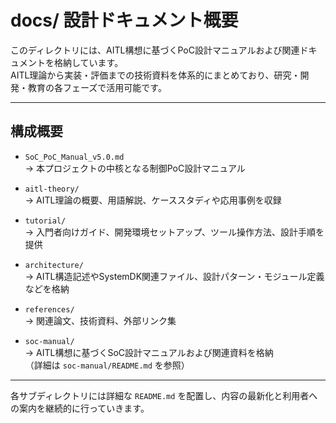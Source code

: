 # docs/ 設計ドキュメント概要

このディレクトリには、AITL構想に基づくPoC設計マニュアルおよび関連ドキュメントを格納しています。  
AITL理論から実装・評価までの技術資料を体系的にまとめており、研究・開発・教育の各フェーズで活用可能です。

---

## 構成概要

- `SoC_PoC_Manual_v5.0.md`  
  → 本プロジェクトの中核となる制御PoC設計マニュアル

- `aitl-theory/`  
  → AITL理論の概要、用語解説、ケーススタディや応用事例を収録

- `tutorial/`  
  → 入門者向けガイド、開発環境セットアップ、ツール操作方法、設計手順を提供

- `architecture/`  
  → AITL構造記述やSystemDK関連ファイル、設計パターン・モジュール定義などを格納

- `references/`  
  → 関連論文、技術資料、外部リンク集

- `soc-manual/`  
  → AITL構想に基づくSoC設計マニュアルおよび関連資料を格納  
  （詳細は `soc-manual/README.md` を参照）

---

各サブディレクトリには詳細な `README.md` を配置し、内容の最新化と利用者への案内を継続的に行っていきます。
